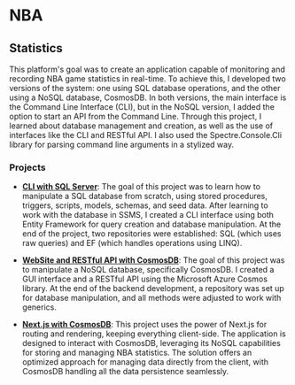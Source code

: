 # NBA

## Statistics

This platform's goal was to create an application capable of monitoring and recording NBA game statistics in real-time. To achieve this, I developed two versions of the system: one using SQL database operations, and the other using a NoSQL database, CosmosDB. In both versions, the main interface is the Command Line Interface (CLI), but in the NoSQL version, I added the option to start an API from the Command Line. Through this project, I learned about database management and creation, as well as the use of interfaces like the CLI and RESTful API. I also used the Spectre.Console.Cli library for parsing command line arguments in a stylized way.

### Projects

- **[CLI with SQL Server](CLI%20with%20SQL%20Server)**: The goal of this project was to learn how to manipulate a SQL database from scratch, using stored procedures, triggers, scripts, models, schemas, and seed data. After learning to work with the database in SSMS, I created a CLI interface using both Entity Framework for query creation and database manipulation. At the end of the project, two repositories were established: SQL (which uses raw queries) and EF (which handles operations using LINQ).

- **[WebSite and RESTful API with CosmosDB](WebSite%20with%20CosmosDB)**: The goal of this project was to manipulate a NoSQL database, specifically CosmosDB. I created a GUI interface and a RESTful API using the Microsoft Azure Cosmos library. At the end of the backend development, a repository was set up for database manipulation, and all methods were adjusted to work with generics.

- **[Next.js with CosmosDB](Next%20with%20CosmosDB)**: This project uses the power of Next.js for routing and rendering, keeping everything client-side. The application is designed to interact with CosmosDB, leveraging its NoSQL capabilities for storing and managing NBA statistics. The solution offers an optimized approach for managing data directly from the client, with CosmosDB handling all the data persistence seamlessly.
